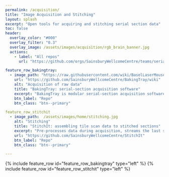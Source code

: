 ```yaml
---
permalink: /acquisition/
title: "Image Acquisition and Stitching"
layout: splash
excerpt: "Open tools for acquiring and stitching serial section data"
toc: false
header:
  overlay_color: "#000"
  overlay_filter: "0.3"
  overlay_image: /assets/images/acquisition/rgb_brain_banner.jpg
  actions:
    - label: "All repos"
      url: "https://github.com/orgs/SainsburyWellcomeCentre/teams/serial2p/repositories"

feature_row_bakingtray:
  - image_path: "https://raw.githubusercontent.com/wiki/BaselLaserMouse/StitchIt/images/rgb_brain_example.jpg"
    url: "https://github.com/SainsburyWellcomeCentre/BakingTray/wiki"
    alt: "Acquisition of raw data"
    title: "BakingTray: serial-section acquisition software"
    excerpt: "BakingTray is modular serial-section acquisition software for MATLAB. It can easily be modified to utilise any desired acquisition hardware (scanners, stages, etc). Images are currently acquired with [ScanImage](https://vidriotechnologies.com/), but BakingTray can easily be extended to work with any acquisition system (e.g. a spinning-disk confocal or your own scanning software).""
    btn_label: "Repo"
    btn_class: "btn--primary"

feature_row_stitchit
  - image_path:  /assets/images/home/stitching.jpg
    alt: "Stitching"
    title: "StitchIt: assembling tile scan data to stitched sections"
    excerpt: "Pre-processes data during acquisition, streams the last stitched section to a web page, initiates stitching automatically when acquisition completes. Includes tools for downsampling and generally batch-processing image stacks. Operations highly parallelised for speed."
    url: "https://github.com/SainsburyWellcomeCentre/StitchIt"
    btn_label: "Repo"
    btn_class: "btn--primary"

---
```


{% include feature_row id="feature_row_bakingtray" type="left" %}
{% include feature_row id="feature_row_stitchit"   type="left" %}
